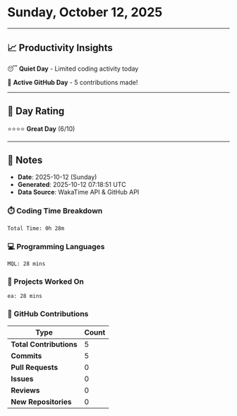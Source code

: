 # Sunday, October 12, 2025

---

## 📈 Productivity Insights

😴 **Quiet Day** - Limited coding activity today

🚀 **Active GitHub Day** - 5 contributions made!

---

## 🎯 Day Rating

⭐⭐⭐⭐ **Great Day** (6/10)

---

## 📝 Notes

- **Date**: 2025-10-12 (Sunday)
- **Generated**: 2025-10-12 07:18:51 UTC
- **Data Source**: WakaTime API & GitHub API


### ⏱️ Coding Time Breakdown

```
Total Time: 0h 28m
```

### 💻 Programming Languages

```
MQL: 28 mins
```

### 📂 Projects Worked On

```
ea: 28 mins

```


### 🐙 GitHub Contributions

| Type | Count |
|------|-------|
| **Total Contributions** | 5 |
| **Commits** | 5 |
| **Pull Requests** | 0 |
| **Issues** | 0 |
| **Reviews** | 0 |
| **New Repositories** | 0 |

